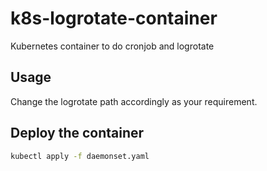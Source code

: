 # k8s-logrotate-container
Kubernetes container to do cronjob and logrotate

## Usage
Change the logrotate path accordingly as your requirement.

## Deploy the container
```bash
kubectl apply -f daemonset.yaml
```
